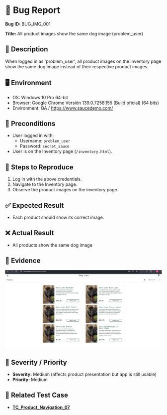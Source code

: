 # 🐞 Bug Report

**Bug ID:** BUG_IMG_001

**Title:** All product images show the same dog image (problem_user)  

## 📌 Description
When logged in as 'problem_user', all product images on the inventory page show the same dog image instead of their respective product images.

## 🖥️ Environment
- OS: Windows 10 Pro 64-bit  
- Browser: Google Chrome Versión 139.0.7258.155 (Build oficial) (64 bits)  
- Environment: QA / https://www.saucedemo.com/  

## 🔎 Preconditions
- User logged in with:
  - Username: `problem_user`
  - Password: `secret_sauce`
- User is on the Inventory page (`/inventory.html`).

## 📝 Steps to Reproduce
1. Log in with the above credentials.  
2. Navigate to the Inventory page.  
3. Observe the product images on the inventory page. 


## ✅ Expected Result
- Each product should show its correct image. 

## ❌ Actual Result
- All products show the same dog image

## 📂 Evidence
![Bug_product_navigation](../bug_images//1_bug_product_navigation.png)  

## 🎯 Severity / Priority
- **Severity:** Medium (affects product presentation but app is still usable)  
- **Priority:** Medium  

## 🔗 Related Test Case
- [**TC_Product_Navigation_07**](../../02_test_cases/2_product_navigation/product_navigation1.png)

